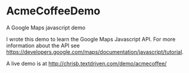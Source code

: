 AcmeCoffeeDemo
==============

A Google Maps javascript demo

I wrote this demo to learn the Google Maps Javascript API. For more information about the API
see https://developers.google.com/maps/documentation/javascript/tutorial. 

A live demo is at http://chrisb.textdriven.com/demo/acmecoffee/
